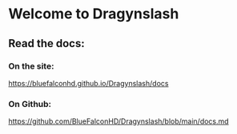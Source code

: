 # Welcome to Dragynslash

## Read the docs:

### On the site:
https://bluefalconhd.github.io/Dragynslash/docs

### On Github:

https://github.com/BlueFalconHD/Dragynslash/blob/main/docs.md
